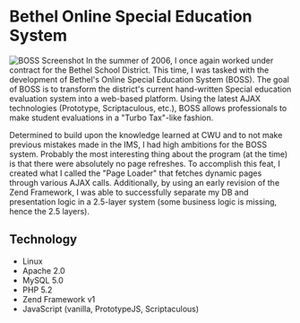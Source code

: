 # Bethel Online Special Education System
![BOSS Screenshot](/img/projects/boss.jpg)
In the summer of 2006, I once again worked under contract for the Bethel School District.  This time, I was tasked with the development of Bethel's Online Special Education System (BOSS).  The goal of BOSS is to transform the district's current hand-written Special education evaluation system into a web-based platform.  Using the latest AJAX technologies (Prototype, Scriptaculous, etc.), BOSS allows professionals to make student evaluations in a "Turbo Tax"-like fashion.

Determined to build upon the knowledge learned at CWU and to not make previous mistakes made in the IMS, I had high ambitions for the BOSS system.  Probably the most interesting thing about the program (at the time) is that there were absolutely no page refreshes.  To accomplish this feat, I created what I called the "Page Loader" that fetches dynamic pages through various AJAX calls.  Additionally, by using an early revision of the Zend Framework, I was able to successfully separate my DB and presentation logic in a 2.5-layer system (some business logic is missing, hence the 2.5 layers).

## Technology
* Linux
* Apache 2.0
* MySQL 5.0
* PHP 5.2
* Zend Framework v1
* JavaScript (vanilla, PrototypeJS, Scriptaculous)